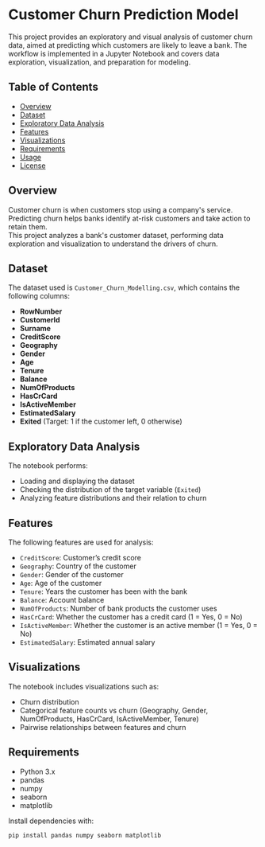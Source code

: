 # Customer Churn Prediction Model

This project provides an exploratory and visual analysis of customer churn data, aimed at predicting which customers are likely to leave a bank. The workflow is implemented in a Jupyter Notebook and covers data exploration, visualization, and preparation for modeling.

## Table of Contents

- [Overview](#overview)
- [Dataset](#dataset)
- [Exploratory Data Analysis](#exploratory-data-analysis)
- [Features](#features)
- [Visualizations](#visualizations)
- [Requirements](#requirements)
- [Usage](#usage)
- [License](#license)

## Overview

Customer churn is when customers stop using a company's service. Predicting churn helps banks identify at-risk customers and take action to retain them.  
This project analyzes a bank's customer dataset, performing data exploration and visualization to understand the drivers of churn.

## Dataset

The dataset used is `Customer_Churn_Modelling.csv`, which contains the following columns:

- **RowNumber**
- **CustomerId**
- **Surname**
- **CreditScore**
- **Geography**
- **Gender**
- **Age**
- **Tenure**
- **Balance**
- **NumOfProducts**
- **HasCrCard**
- **IsActiveMember**
- **EstimatedSalary**
- **Exited** (Target: 1 if the customer left, 0 otherwise)

## Exploratory Data Analysis

The notebook performs:
- Loading and displaying the dataset
- Checking the distribution of the target variable (`Exited`)
- Analyzing feature distributions and their relation to churn

## Features

The following features are used for analysis:

- `CreditScore`: Customer’s credit score
- `Geography`: Country of the customer
- `Gender`: Gender of the customer
- `Age`: Age of the customer
- `Tenure`: Years the customer has been with the bank
- `Balance`: Account balance
- `NumOfProducts`: Number of bank products the customer uses
- `HasCrCard`: Whether the customer has a credit card (1 = Yes, 0 = No)
- `IsActiveMember`: Whether the customer is an active member (1 = Yes, 0 = No)
- `EstimatedSalary`: Estimated annual salary

## Visualizations

The notebook includes visualizations such as:
- Churn distribution
- Categorical feature counts vs churn (Geography, Gender, NumOfProducts, HasCrCard, IsActiveMember, Tenure)
- Pairwise relationships between features and churn

## Requirements

- Python 3.x
- pandas
- numpy
- seaborn
- matplotlib

Install dependencies with:

```bash
pip install pandas numpy seaborn matplotlib
